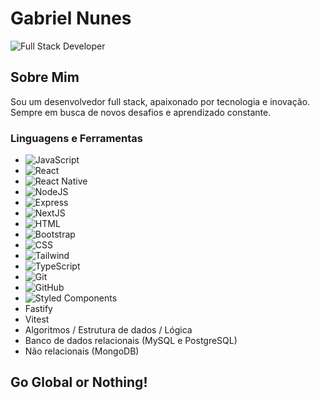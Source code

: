 # Gabriel Nunes

![Full Stack Developer](https://via.placeholder.com/728x90.png?text=Full+Stack+Developer)

## Sobre Mim

Sou um desenvolvedor full stack, apaixonado por tecnologia e inovação. Sempre em busca de novos desafios e aprendizado constante.

### Linguagens e Ferramentas

- ![JavaScript](https://img.shields.io/badge/-JavaScript-yellow?style=flat-square&logo=javascript)
- ![React](https://img.shields.io/badge/-React-blue?style=flat-square&logo=react)
- ![React Native](https://img.shields.io/badge/-React%20Native-blue?style=flat-square&logo=react)
- ![NodeJS](https://img.shields.io/badge/-NodeJS-green?style=flat-square&logo=node.js)
- ![Express](https://img.shields.io/badge/-Express-black?style=flat-square&logo=express)
- ![NextJS](https://img.shields.io/badge/-NextJS-black?style=flat-square&logo=next.js)
- ![HTML](https://img.shields.io/badge/-HTML-orange?style=flat-square&logo=html5)
- ![Bootstrap](https://img.shields.io/badge/-Bootstrap-purple?style=flat-square&logo=bootstrap)
- ![CSS](https://img.shields.io/badge/-CSS-blue?style=flat-square&logo=css3)
- ![Tailwind](https://img.shields.io/badge/-TailwindCSS-blue?style=flat-square&logo=tailwind-css)
- ![TypeScript](https://img.shields.io/badge/-TypeScript-blue?style=flat-square&logo=typescript)
- ![Git](https://img.shields.io/badge/-Git-orange?style=flat-square&logo=git)
- ![GitHub](https://img.shields.io/badge/-GitHub-black?style=flat-square&logo=github)
- ![Styled Components](https://img.shields.io/badge/-Styled%20Components-pink?style=flat-square&logo=styled-components)
- Fastify
- Vitest
- Algoritmos / Estrutura de dados / Lógica
- Banco de dados relacionais (MySQL e PostgreSQL)
- Não relacionais (MongoDB)

## Go Global or Nothing!
